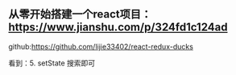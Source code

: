 ## 从零开始搭建一个react项目：https://www.jianshu.com/p/324fd1c124ad

github:https://github.com/lijie33402/react-redux-ducks

看到：5. setState   搜索即可
